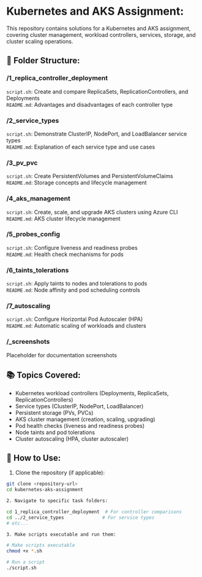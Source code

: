 # Kubernetes and AKS Assignment:
This repository contains solutions for a Kubernetes and AKS assignment, covering cluster management, workload controllers, services, storage, and cluster scaling operations.

## 📁 Folder Structure:

### /1_replica_controller_deployment
`script.sh`: Create and compare ReplicaSets, ReplicationControllers, and Deployments  
`README.md`: Advantages and disadvantages of each controller type

### /2_service_types  
`script.sh`: Demonstrate ClusterIP, NodePort, and LoadBalancer service types  
`README.md`: Explanation of each service type and use cases

### /3_pv_pvc  
`script.sh`: Create PersistentVolumes and PersistentVolumeClaims  
`README.md`: Storage concepts and lifecycle management

### /4_aks_management  
`script.sh`: Create, scale, and upgrade AKS clusters using Azure CLI  
`README.md`: AKS cluster lifecycle management

### /5_probes_config  
`script.sh`: Configure liveness and readiness probes  
`README.md`: Health check mechanisms for pods

### /6_taints_tolerations  
`script.sh`: Apply taints to nodes and tolerations to pods  
`README.md`: Node affinity and pod scheduling controls

### /7_autoscaling  
`script.sh`: Configure Horizontal Pod Autoscaler (HPA)  
`README.md`: Automatic scaling of workloads and clusters

### /_screenshots
Placeholder for documentation screenshots

## 📚 Topics Covered:
- Kubernetes workload controllers (Deployments, ReplicaSets, ReplicationControllers)
- Service types (ClusterIP, NodePort, LoadBalancer)
- Persistent storage (PVs, PVCs)
- AKS cluster management (creation, scaling, upgrading)
- Pod health checks (liveness and readiness probes)
- Node taints and pod tolerations
- Cluster autoscaling (HPA, cluster autoscaler)

## 🔧 How to Use:

1. Clone the repository (if applicable):
```bash
git clone <repository-url>
cd kubernetes-aks-assignment

2. Navigate to specific task folders:

cd 1_replica_controller_deployment  # For controller comparisons
cd ../2_service_types              # For service types
# etc...

3. Make scripts executable and run them:

# Make scripts executable
chmod +x *.sh

# Run a script
./script.sh

